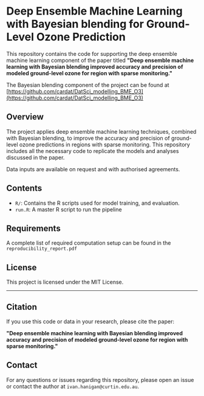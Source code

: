 # Deep Ensemble Machine Learning with Bayesian blending for Ground-Level Ozone Prediction

This repository contains the code for supporting the deep ensemble machine learning component of the paper titled **"Deep ensemble machine learning with Bayesian blending improved accuracy and precision of modeled ground-level ozone for region with sparse monitoring."**

The Bayesian blending component of the project can be found at [https://github.com/cardat/DatSci_modelling_BME_O3](https://github.com/cardat/DatSci_modelling_BME_O3)

## Overview

The project applies deep ensemble machine learning techniques, combined with Bayesian blending, to improve the accuracy and precision of ground-level ozone predictions in regions with sparse monitoring. This repository includes all the necessary code to replicate the models and analyses discussed in the paper.

Data inputs are available on request and with authorised agreements.

## Contents

- `R/`: Contains the R scripts used for model training, and evaluation.
- `run.R`: A master R script to run the pipeline

## Requirements

A complete list of required computation setup can be found in the `reproducibility_report.pdf`


## License

This project is licensed under the MIT License. 

---

## Citation

If you use this code or data in your research, please cite the paper:

**"Deep ensemble machine learning with Bayesian blending improved accuracy and precision of modeled ground-level ozone for region with sparse monitoring."**

## Contact

For any questions or issues regarding this repository, please open an issue or contact the author at `ivan.hanigan@curtin.edu.au`.
